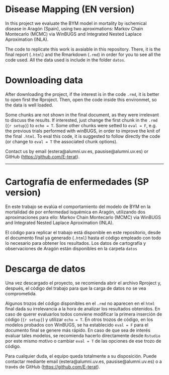 # Disease Mapping (EN version)

In this project we evaluate the BYM model in mortality by ischemical disease in Aragón (Spain), using two aproximations: Markov Chain Montecarlo (MCMC) via WinBUGS and Integrated Nested Laplace Aproximation (INLA). 

The code to replicate this work is avaiable in this repository. There, it is the final report (`.html`) and the Rmarkdown (`.rmd`) in order for you to see all the code used. All the data used is include in the folder `datos`. 


# Downloading data

After downloading the project, if the interest is in the code `.rmd`, it is better to open first the Rproject. Then, open the code inside this environmet, so the data is well loaded.

Some chunks are not shown in the final document, as they were irrelevant to discuss the results. If interested, just change the first chunk in the `.rmd` (`{r setup}`)  to `echo = T`. Some other chunks were setted to `eval = F`, e.g. the previous trials performed with winBUGS, in order to improve the knit of the final `.html`. To eval this code, it is suggested to follow directly the code (or change to `eval = T` the associated chunk options). 

Contact us by email (estera\@alumni.uv.es, pausise\@alumni.uv.es) or GitHub (<https://github.com/E-terat>).


----------------------------------------------


# Cartografía de enfermedades (SP version)

En este trabajo se evalúa el comportamiento del modelo de BYM en la mortalidad de por enfermedad isquémica en Aragón, utilizando dos aproximaciones para ello: Markov Chain Montecarlo (MCMC) via WinBUGS and Integrated Nested Laplace Aproximation (INLA). 

El código para replicar el trabajo está disponible en este repositorio, desde el documento final ya generado (`.html`) hasta el código empleado con todo lo necesario para obtener los resultados. Los datos de cartografía y observaciones de Aragón están disponibles en la carpeta `datos`

# Descarga de datos
Una vez descargado el proyecto, se recomienda abrir el archivo Rproject y, después, el código del trabajo para que la carga de datos no se vea comprometida. 

Algunos trozos del código disponibles en el `.rmd` no aparecen en el `html` final dada su irrelevancia a la hora de analizar los resultados obtenidos. En caso de querer evaluarlos todos conviene modificar la primera inserción de código (`{r setup}`) y utilizar `echo = T`. En otros trozos de código, en los modelos probados con WinBUGS, se ha establecido `eval = F` para el documento final se genere más rápido. En caso de que sea de interés evaluar tales modelos, se recomienda hacerlo directamente desde `Rstudio` por este mismo motivo o cambiar `eval = T` de las opciones de ese trozo de código.

Para cualquier duda, el equípo queda totalmente a su disposición. Puede contactar mediante email (estera\@alumni.uv.es, pausise\@alumni.uv.es) o a través de GitHub (<https://github.com/E-terat>).
